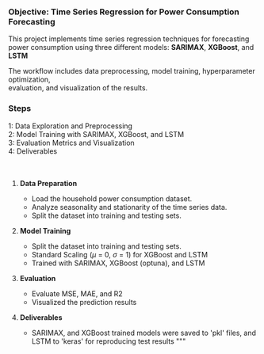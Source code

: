 ### Objective: Time Series Regression for Power Consumption Forecasting

This project implements time series regression techniques for forecasting <br>
power consumption using three different models: **SARIMAX**, **XGBoost**, and **LSTM** <br>

The workflow includes data preprocessing, model training, hyperparameter optimization, <br>
 evaluation, and visualization of the results.

### Steps
1: Data Exploration and Preprocessing <br>
2: Model Training with SARIMAX, XGBoost, and LSTM <br>
3: Evaluation Metrics and Visualization <br>
4: Deliverables <br>
<br>
<br>

1. **Data Preparation**
    - Load the household power consumption dataset.
    - Analyze seasonality and stationarity of the time series data.
    - Split the dataset into training and testing sets.

2. **Model Training**
    - Split the dataset into training and testing sets.
    - Standard Scaling ($\mu$ = 0, $\sigma$ = 1) for XGBoost and LSTM
    - Trained with SARIMAX, XGBoost (optuna), and LSTM 

3. **Evaluation**
    - Evaluate MSE, MAE, and R2
    - Visualized the prediction results

4. **Deliverables**
    - SARIMAX, and XGBoost trained models were saved to 'pkl'
    files, and LSTM to 'keras' for reproducing test results
"""